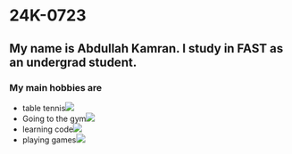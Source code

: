 # 24K-0723

## My name is Abdullah Kamran. I study in FAST as an undergrad student.
### My main hobbies are
- table tennis![](https://www.customtabletennis.co.uk/wp-content/uploads/2019/05/famous-table-tennis-players.png)
- Going to the gym![](https://static.vecteezy.com/system/resources/previews/026/781/389/non_2x/gym-interior-background-of-dumbbells-on-rack-in-fitness-and-workout-room-photo.jpg)
- learning code![](https://cdn.pixabay.com/photo/2016/11/19/14/00/code-1839406_1280.jpg)
- playing games![](https://signal.avg.com/hs-fs/hubfs/Blog_Content/Avg/Signal/AVG%20Signal%20Images/how_to_improve_your_gaming_pc_performance_2nd_refresh_signal/How_to_Improve_Your_Gaming_PC_Performance-Hero.jpg?width=1200&name=How_to_Improve_Your_Gaming_PC_Performance-Hero.jpg)
